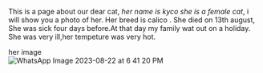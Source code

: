 This is a page about our dear cat, 
_her name is kyco she is a female cat_,
i will show you a photo of her.
Her breed is calico .
She died on 13th august,
She was sick four days before.At that day my family wat out on a holiday.
She was very ill,her tempeture was very hot.
                                                                                                                                                                                                                            
her image                                                                      
![WhatsApp Image 2023-08-22 at 6 41 20 PM](https://github.com/qaifah/qaifah.github.io/assets/143483582/a12915ca-04d1-4bf3-8390-076bb147b6f5)
